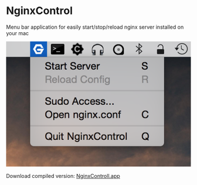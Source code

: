 NginxControl
============

Menu bar application for easily start/stop/reload nginx server installed on your mac

![alt tag](https://github.com/ptfly/NginxControl/blob/master/screenshot.png)

Download compiled version: [NginxControll.app](https://github.com/ptfly/NginxControl/blob/master/NginxControl.zip)
